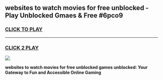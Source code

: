 
## websites to watch movies for free unblocked - Play Unblocked Gmaes & Free #6pco9
<h3>
<a href="https://news.freeplayer.one?title=websites_to_watch_movies_for_free_unblocked&ref=24F">CLICK TO PLAY</a></h3>
<hr>

<h3>
<a href="https://news.freeplayer.one?title=websites_to_watch_movies_for_free_unblocked&ref=24F">CLICK 2 PLAY</a>
  
</h3>

<a href="https://news.freeplayer.one?title=websites_to_watch_movies_for_free_unblocked&ref=24F/"><img src="https://clearcache.store/games.png"></a>


**websites to watch movies for free unblocked games unblocked: Your Gateway to Fun and Accessible Online Gaming**
